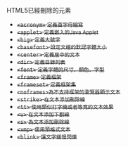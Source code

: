 HTML5已經刪除的元素
- <s>`<acronym>` <small>定義首字母縮寫</small></s>
- <s>`<applet>` <small>定義嵌入的Java Applet</small></s>
- <s>`<big>` <small>定義大號字</small></s>
- <s>`<basefont>` <small>設定文檔的默認字體大小</small></s>
- <s>`<center>` <small>定義居中的文本</small></s>
- <s>`<dir>` <small>定義目錄列表</small></s>
- <s>`<font>` <small>定義字體的尺寸、顏色、字型</small></s>
- <s>`<frame>` <small>定義框架</small></s>
- <s>`<frameset>` <small>定義框架集</small></s>
- <s>`<noframes>`<small>為不支持框架的瀏覽器顯示文本</small></s>
- <s>`<strike>` <small>在文本添加刪除線</small></s>
- <s>`<tt>` <small>使用類似打字機或者等寬的文本效果</small></s>
- <s>`<u>` <small>在文本添加下劃線</small></s>
- <s>`<s>` <small>為文本添加刪除線</small></s>
- <s>`<xmp>` <small>使用預格式文本</small></s>
- <s>`<blink>` <small>讓文字緩慢閃爍</small></s>
	